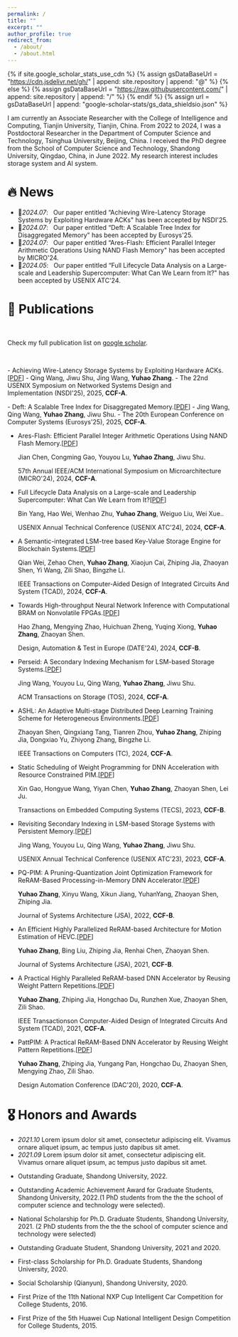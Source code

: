 ```yaml
---
permalink: /
title: ""
excerpt: ""
author_profile: true
redirect_from: 
  - /about/
  - /about.html
---
```


{% if site.google_scholar_stats_use_cdn %}
{% assign gsDataBaseUrl = "https://cdn.jsdelivr.net/gh/" | append: site.repository | append: "@" %}
{% else %}
{% assign gsDataBaseUrl = "https://raw.githubusercontent.com/" | append: site.repository | append: "/" %}
{% endif %}
{% assign url = gsDataBaseUrl | append: "google-scholar-stats/gs_data_shieldsio.json" %}

<span class='anchor' id='about-me'></span>

I am currently an Associate Researcher with the College of Intelligence and Computing, Tianjin University, Tianjin, China. From 2022 to 2024, I was a Postdoctoral Researcher in the Department of Computer Science and Technology, Tsinghua University, Beijing, China. I received the PhD degree from the School of Computer Science and Technology, Shandong University, Qingdao, China, in June 2022. My research interest includes storage system and AI system.


# 🔥 News
- 🎉*2024.07*: &nbsp; Our paper entitled “Achieving Wire-Latency Storage Systems by Exploiting Hardware ACKs" has been accepted by NSDI'25. 
- 🎉*2024.07*: &nbsp; Our paper entitled “Deft: A Scalable Tree Index for Disaggregated Memory" has been accepted by Eurosys'25.
- 🎉*2024.07*: &nbsp; Our paper entitled “Ares-Flash: Efficient Parallel Integer Arithmetic Operations Using NAND Flash Memory" has been accepted by MICRO'24.
- 🎉*2024.05*: &nbsp; Our paper entitled “Full Lifecycle Data Analysis on a Large-scale and Leadership Supercomputer: What Can We Learn from It?" has been accepted by USENIX ATC'24.


# 📝 Publications 


<!-- <ul>
</ul> -->

<p><br /></p>
<p>Check my full publication list on <a href="https://scholar.google.com/citations?user=KEvXHFIAAAAJ&hl=zh-CN">google scholar</a>.</p>

<p><br></p>


<p>
- Achieving Wire-Latency Storage Systems by Exploiting Hardware ACKs.[<a href="">PDF</a>]
- Qing Wang, Jiwu Shu, Jing Wang, <b>Yuhao Zhang</b>.
- The 22nd USENIX Symposium on Networked Systems Design and Implementation (NSDI'25), 2025, <b>CCF-A</b>.
</p>

<p>
- Deft: A Scalable Tree Index for Disaggregated Memory.[<a href="">PDF</a>]
- Jing Wang, Qing Wang, <b>Yuhao Zhang</b>, Jiwu Shu.
- The 20th European Conference on Computer Systems (Eurosys'25), 2025, <b>CCF-A</b>.
</p>


<ul>
  <li><p>Ares-Flash: Efficient Parallel Integer Arithmetic Operations Using NAND Flash Memory.[<a href="">PDF</a>]</p> 
  <p>Jian Chen, Congming Gao, Youyou Lu, <b>Yuhao Zhang</b>, Jiwu Shu.</p>
  <p>57th Annual IEEE/ACM International Symposium on Microarchitecture (MICRO'24), 2024, <b>CCF-A</b>.
  </li>
</ul>

<ul>
  <li><p>Full Lifecycle Data Analysis on a Large-scale and Leadership Supercomputer: What Can We Learn from It?[<a href="">PDF</a>]</p> 
  <p>Bin Yang, Hao Wei, Wenhao Zhu, <b>Yuhao Zhang</b>, Weiguo Liu, Wei Xue..</p>
  <p>USENIX Annual Technical Conference (USENIX ATC'24), 2024, <b>CCF-A</b>.
  </li>
</ul>

<ul>
  <li><p>A Semantic-integrated LSM-tree based Key-Value Storage Engine for Blockchain Systems.[<a href="https://ieeexplore.ieee.org/stamp/stamp.jsp?tp=&arnumber=10376454">PDF</a>]</p> 
  <p>Qian Wei, Zehao Chen, <b>Yuhao Zhang</b>, Xiaojun Cai, Zhiping Jia, Zhaoyan Shen, Yi Wang, Zili Shao, Bingzhe Li.</p>
  <p>IEEE Transactions on Computer-Aided Design of Integrated Circuits And System (TCAD), 2024, <b>CCF-A</b>.
  </li>
</ul>


<ul>
  <li><p>Towards High-throughput Neural Network Inference with Computational BRAM on Nonvolatile FPGAs.[<a href="https://ieeexplore.ieee.org/stamp/stamp.jsp?tp=&arnumber=10546738">PDF</a>]</p> 
  <p>Hao Zhang, Mengying Zhao, Huichuan Zheng, Yuqing Xiong, <b>Yuhao Zhang</b>, Zhaoyan Shen.</p>
  <p> Design, Automation & Test in Europe (DATE'24), 2024, <b>CCF-B</b>.
  </li>
</ul>


<ul>
  <li><p>Perseid: A Secondary Indexing Mechanism for LSM-based Storage Systems.[<a href="https://dl.acm.org/doi/pdf/10.1145/3633285">PDF</a>]</p> 
  <p>Jing Wang, Youyou Lu, Qing Wang, <b>Yuhao Zhang</b>, Jiwu Shu.</p>
  <p> ACM Transactions on Storage (TOS), 2024, <b>CCF-A</b>.
  </li>
</ul>


<ul>
  <li><p>ASHL: An Adaptive Multi-stage Distributed Deep Learning Training Scheme for Heterogeneous Environments.[<a href="https://ieeexplore.ieee.org/stamp/stamp.jsp?tp=&arnumber=10256683">PDF</a>]</p> 
  <p>Zhaoyan Shen, Qingxiang Tang, Tianren Zhou, <b>Yuhao Zhang</b>, Zhiping Jia, Dongxiao Yu, Zhiyong Zhang, Bingzhe Li.</p>
  <p>IEEE Transactions on Computers (TC), 2024, <b>CCF-A</b>.
  </li>
</ul>

<ul>
  <li><p>Static Scheduling of Weight Programming for DNN Acceleration with Resource Constrained PIM.[<a href="https://dl.acm.org/doi/pdf/10.1145/3615657">PDF</a>]</p> 
  <p>Xin Gao, Hongyue Wang, Yiyan Chen, <b>Yuhao Zhang</b>, Zhaoyan Shen, Lei Ju.</p>
  <p>Transactions on Embedded Computing Systems (TECS), 2023, <b>CCF-B</b>.
  </li>
</ul>


<ul>
<li><p>Revisiting Secondary Indexing in LSM-based Storage Systems with Persistent Memory.[<a href="https://www.usenix.org/system/files/atc23-wang-jing.pdf">PDF</a>]</p> 
<p>Jing Wang, Youyou Lu, Qing Wang, <b>Yuhao Zhang</b>, Jiwu Shu.</p>
<p>USENIX Annual Technical Conference (USENIX ATC'23), 2023, <b>CCF-A</b>.
</li>
</ul>
  
<ul>
<li><p>PQ-PIM: A Pruning-Quantization Joint Optimization Framework for ReRAM-Based Processing-in-Memory DNN Accelerator.[<a href="https://www.sciencedirect.com/science/article/pii/S1383762122000911?via%3Dihub">PDF</a>]</p> 
<p><b>Yuhao Zhang</b>, Xinyu Wang, Xikun Jiang, YuhanYang, Zhaoyan Shen, Zhiping Jia.</p>
<p>Journal of Systems Architecture (JSA), 2022, <b>CCF-B</b>.
</li>
</ul>


<ul>
<li><p>An Efficient Highly Parallelized ReRAM-based Architecture for Motion Estimation of HEVC.[<a href="https://www.sciencedirect.com/science/article/pii/S1383762121000928?via%3Dihub">PDF</a>]</p> 
<p><b>Yuhao Zhang</b>, Bing Liu, Zhiping Jia, Renhai Chen, Zhaoyan Shen.</p>
<p>Journal of Systems Architecture (JSA), 2021, <b>CCF-B</b>.
</li>
</ul>

<ul>
<li><p>A Practical Highly Paralleled ReRAM-based DNN Accelerator by Reusing Weight Pattern Repetitions.[<a href="https://ieeexplore.ieee.org/stamp/stamp.jsp?tp=&arnumber=9395497">PDF</a>]</p> 
<p><b>Yuhao Zhang</b>, Zhiping Jia, Hongchao Du, Runzhen Xue, Zhaoyan Shen, Zili Shao.</p>
<p>IEEE Transactionson Computer-Aided Design of Integrated Circuits And System (TCAD), 2021, <b>CCF-A</b>.
</li>
</ul>

<ul>
<li><p>PattPIM: A Practical ReRAM-Based DNN Accelerator by Reusing Weight Pattern Repetitions.[<a href="https://ieeexplore.ieee.org/stamp/stamp.jsp?tp=&arnumber=9218638">PDF</a>]</p> 
<p><b>Yuhao Zhang</b>, Zhiping Jia, Yungang Pan, Hongchao Du, Zhaoyan Shen, Mengying Zhao, Zili Shao.</p>
<p>Design Automation Conference (DAC'20), 2020, <b>CCF-A</b>.
</li>
</ul>


# 🎖 Honors and Awards
- *2021.10* Lorem ipsum dolor sit amet, consectetur adipiscing elit. Vivamus ornare aliquet ipsum, ac tempus justo dapibus sit amet. 
- *2021.09* Lorem ipsum dolor sit amet, consectetur adipiscing elit. Vivamus ornare aliquet ipsum, ac tempus justo dapibus sit amet. 

<ul>
<li><p>Outstanding Graduate, Shandong University, 2022.</p>
</li>
</ul>

<ul>
<li><p>Outstanding Academic Achievement Award for Graduate Students, Shandong University, 2022.(1 PhD students from the the the school of computer science and technology were selected).</p>
</li>
</ul>

<ul>
<li><p>National Scholarship for Ph.D. Graduate Students, Shandong University, 2021. (2 PhD students from the the the school of computer science and technology were selected)</p>
</li>
</ul>



<ul>
<li><p>Outstanding Graduate Student, Shandong University, 2021 and 2020.</p>
</li>
</ul>

<ul>
<li><p>First-class Scholarship for Ph.D. Graduate Students, Shandong University, 2020.</p>
</li>
</ul>

<ul>
<li><p>Social Scholarship (Qianyun), Shandong University, 2020.</p>
</li>
</ul>

<ul>
<li><p>First Prize of the 11th National NXP Cup Intelligent Car Competition for College Students, 2016.</p>
</li>
</ul>

<ul>
<li><p>First Prize of the 5th Huawei Cup National Intelligent Design Competition for College Students, 2015.</p>
</li>
</ul>

